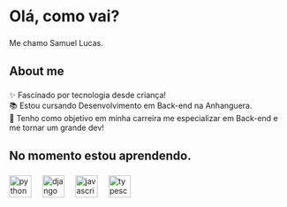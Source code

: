 <h1 align="left">Olá, como vai?</h1>

###

<p align="left">Me chamo Samuel Lucas.</p>

###

<h2 align="left">About me</h2>

###

<p align="left">✨ Fascinado por tecnologia desde criança!<br>📚 Estou cursando Desenvolvimento em Back-end na Anhanguera.<br>🎯 Tenho como objetivo em minha carreira me especializar em Back-end e me tornar um grande dev!</p>

###

<h2 align="left">No momento estou aprendendo.</h2>

###

<div align="left">
  <img src="https://cdn.jsdelivr.net/gh/devicons/devicon/icons/python/python-original.svg" height="40" alt="python logo"  />
  <img width="12" />
  <img src="https://cdn.jsdelivr.net/gh/devicons/devicon/icons/django/django-plain.svg" height="40" alt="django logo"  />
  <img width="12" />
  <img src="https://cdn.jsdelivr.net/gh/devicons/devicon/icons/javascript/javascript-original.svg" height="40" alt="javascript logo"  />
  <img width="12" />
  <img src="https://cdn.jsdelivr.net/gh/devicons/devicon/icons/typescript/typescript-original.svg" height="40" alt="typescript logo"  />
</div>

###
